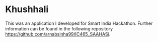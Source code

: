 # Khushhali
 This was an application I developed for Smart India Hackathon. Further information can be found in the following repository https://github.com/arnabsinha99/IC465_SAAHASi.
 
